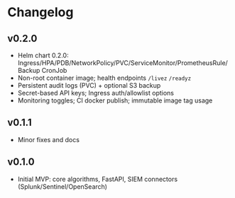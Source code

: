 # Changelog

## v0.2.0
- Helm chart 0.2.0: Ingress/HPA/PDB/NetworkPolicy/PVC/ServiceMonitor/PrometheusRule/Backup CronJob
- Non-root container image; health endpoints `/livez` `/readyz`
- Persistent audit logs (PVC) + optional S3 backup
- Secret-based API keys; Ingress auth/allowlist options
- Monitoring toggles; CI docker publish; immutable image tag usage

## v0.1.1
- Minor fixes and docs

## v0.1.0
- Initial MVP: core algorithms, FastAPI, SIEM connectors (Splunk/Sentinel/OpenSearch)
